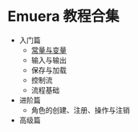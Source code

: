 # Emuera 教程合集

- 入门篇
  - [常量与变量](Variable)
  - 输入与输出
  - 保存与加载
  - 控制流
  - 流程基础
- 进阶篇
  - 角色的创建、注册、操作与注销
- 高级篇

